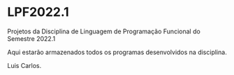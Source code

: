 # LPF2022.1
Projetos da Disciplina de Linguagem de Programação Funcional do Semestre 2022.1

Aqui estarão armazenados todos os programas desenvolvidos na disciplina.

Luis Carlos.
